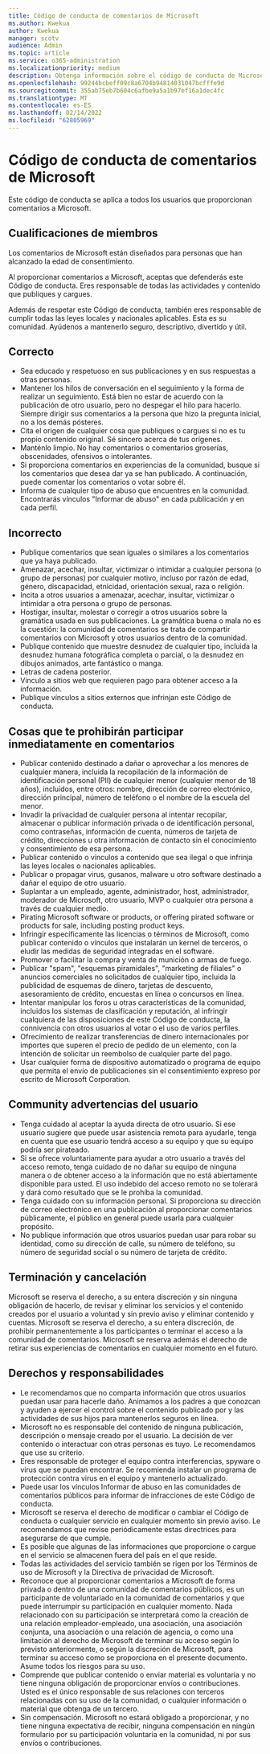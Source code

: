 ```yaml
---
title: Código de conducta de comentarios de Microsoft
ms.author: Kwekua
author: Kwekua
manager: scotv
audience: Admin
ms.topic: article
ms.service: o365-administration
ms.localizationpriority: medium
description: Obtenga información sobre el código de conducta de Microsoft para los comentarios que proporcione.
ms.openlocfilehash: 99244bcbeff09c8a6704b94814031047bcfffe9d
ms.sourcegitcommit: 355ab75eb7b604c6afbe9a5a1b97ef16a1dec4fc
ms.translationtype: MT
ms.contentlocale: es-ES
ms.lasthandoff: 02/14/2022
ms.locfileid: "62805969"
---
```

# <a name="microsoft-feedback-code-of-conduct"></a>Código de conducta de comentarios de Microsoft

Este código de conducta se aplica a todos los usuarios que proporcionan comentarios a Microsoft.

## <a name="member-qualifications"></a>Cualificaciones de miembros

Los comentarios de Microsoft están diseñados para personas que han alcanzado la edad de consentimiento.

Al proporcionar comentarios a Microsoft, aceptas que defenderás este Código de conducta. Eres responsable de todas las actividades y contenido que publiques y cargues.

Además de respetar este Código de conducta, también eres responsable de cumplir todas las leyes locales y nacionales aplicables. Esta es su comunidad. Ayúdenos a mantenerlo seguro, descriptivo, divertido y útil.

## <a name="do"></a>Correcto

- Sea educado y respetuoso en sus publicaciones y en sus respuestas a otras personas.
- Mantener los hilos de conversación en el seguimiento y la forma de realizar un seguimiento. Está bien no estar de acuerdo con la publicación de otro usuario, pero no despegar el hilo para hacerlo. Siempre dirigir sus comentarios a la persona que hizo la pregunta inicial, no a los demás pósteres.
- Cita el origen de cualquier cosa que publiques o cargues si no es tu propio contenido original. Sé sincero acerca de tus orígenes.
- Manténlo limpio. No hay comentarios o comentarios groserías, obscenidades, ofensivos o intolerantes.
- Si proporciona comentarios en experiencias de la comunidad, busque si los comentarios que desea dar ya se han publicado.  A continuación, puede comentar los comentarios o votar sobre él.
- Informa de cualquier tipo de abuso que encuentres en la comunidad. Encontrarás vínculos "Informar de abuso" en cada publicación y en cada perfil.

## <a name="dont"></a>Incorrecto

- Publique comentarios que sean iguales o similares a los comentarios que ya haya publicado.
- Amenazar, acechar, insultar, victimizar o intimidar a cualquier persona (o grupo de personas) por cualquier motivo, incluso por razón de edad, género, discapacidad, etnicidad, orientación sexual, raza o religión.
- Incita a otros usuarios a amenazar, acechar, insultar, victimizar o intimidar a otra persona o grupo de personas.
- Hostigar, insultar, molestar o corregir a otros usuarios sobre la gramática usada en sus publicaciones. La gramática buena o mala no es la cuestión: la comunidad de comentarios se trata de compartir comentarios con Microsoft y otros usuarios dentro de la comunidad.
- Publique contenido que muestre desnudez de cualquier tipo, incluida la desnudez humana fotográfica completa o parcial, o la desnudez en dibujos animados, arte fantástico o manga.
- Letras de cadena posterior.
- Vínculo a sitios web que requieren pago para obtener acceso a la información.
- Publique vínculos a sitios externos que infrinjan este Código de conducta.

## <a name="things-that-will-get-you-immediately-banned-from-participating-in-feedback"></a>Cosas que te prohibirán participar inmediatamente en comentarios

- Publicar contenido destinado a dañar o aprovechar a los menores de cualquier manera, incluida la recopilación de la información de identificación personal (PII) de cualquier menor (cualquier menor de 18 años), incluidos, entre otros: nombre, dirección de correo electrónico, dirección principal, número de teléfono o el nombre de la escuela del menor.
- Invadir la privacidad de cualquier persona al intentar recopilar, almacenar o publicar información privada o de identificación personal, como contraseñas, información de cuenta, números de tarjeta de crédito, direcciones u otra información de contacto sin el conocimiento y consentimiento de esa persona.
- Publicar contenido o vínculos a contenido que sea ilegal o que infrinja las leyes locales o nacionales aplicables.
- Publicar o propagar virus, gusanos, malware u otro software destinado a dañar el equipo de otro usuario.
- Suplantar a un empleado, agente, administrador, host, administrador, moderador de Microsoft, otro usuario, MVP o cualquier otra persona a través de cualquier medio.
- Pirating Microsoft software or products, or offering pirated software or products for sale, including posting product keys.
- Infringir específicamente las licencias o términos de Microsoft, como publicar contenido o vínculos que instalarán un kernel de terceros, o eludir las medidas de seguridad integradas en el software.
- Promover o facilitar la compra y venta de munición o armas de fuego.
- Publicar "spam", "esquemas piramidales", "marketing de filiales" o anuncios comerciales no solicitados de cualquier tipo, incluida la publicidad de esquemas de dinero, tarjetas de descuento, asesoramiento de crédito, encuestas en línea o concursos en línea.
- Intentar manipular los foros u otras características de la comunidad, incluidos los sistemas de clasificación y reputación, al infringir cualquiera de las disposiciones de este Código de conducta, la connivencia con otros usuarios al votar o el uso de varios perfiles.
- Ofrecimiento de realizar transferencias de dinero internacionales por importes que superen el precio de pedido de un elemento, con la intención de solicitar un reembolso de cualquier parte del pago.
- Usar cualquier forma de dispositivo automatizado o programa de equipo que permita el envío de publicaciones sin el consentimiento expreso por escrito de Microsoft Corporation.

## <a name="community-user-cautions"></a>Community advertencias del usuario

- Tenga cuidado al aceptar la ayuda directa de otro usuario. Si ese usuario sugiere que puede usar asistencia remota para ayudarle, tenga en cuenta que ese usuario tendrá acceso a su equipo y que su equipo podría ser pirateado.
- Si se ofrece voluntariamente para ayudar a otro usuario a través del acceso remoto, tenga cuidado de no dañar su equipo de ninguna manera o de obtener acceso a la información que no está abiertamente disponible para usted. El uso indebido del acceso remoto no se tolerará y dará como resultado que se le prohíba la comunidad.
- Tenga cuidado con su información personal. Si proporciona su dirección de correo electrónico en una publicación al proporcionar comentarios públicamente, el público en general puede usarla para cualquier propósito.
- No publique información que otros usuarios puedan usar para robar su identidad, como su dirección de calle, su número de teléfono, su número de seguridad social o su número de tarjeta de crédito.

## <a name="termination-and-cancellation"></a>Terminación y cancelación

Microsoft se reserva el derecho, a su entera discreción y sin ninguna obligación de hacerlo, de revisar y eliminar los servicios y el contenido creados por el usuario a voluntad y sin previo aviso y eliminar contenido y cuentas. Microsoft se reserva el derecho, a su entera discreción, de prohibir permanentemente a los participantes o terminar el acceso a la comunidad de comentarios.  Microsoft se reserva además el derecho de retirar sus experiencias de comentarios en cualquier momento en el futuro.

## <a name="rights-and-responsibilities"></a>Derechos y responsabilidades

- Le recomendamos que no comparta información que otros usuarios puedan usar para hacerle daño. Animamos a los padres a que conozcan y ayuden a ejercer el control sobre el contenido publicado por y las actividades de sus hijos para mantenerlos seguros en línea.
- Microsoft no es responsable del contenido de ninguna publicación, descripción o mensaje creado por el usuario. La decisión de ver contenido o interactuar con otras personas es tuyo. Le recomendamos que use su criterio.
- Eres responsable de proteger el equipo contra interferencias, spyware o virus que se puedan encontrar. Se recomienda instalar un programa de protección contra virus en el equipo y mantenerlo actualizado.
- Puede usar los vínculos Informar de abuso en las comunidades de comentarios públicos para informar de infracciones de este Código de conducta.
- Microsoft se reserva el derecho de modificar o cambiar el Código de conducta o cualquier servicio en cualquier momento sin previo aviso. Le recomendamos que revise periódicamente estas directrices para asegurarse de que cumple.
- Es posible que algunas de las informaciones que proporcione o cargue en el servicio se almacenen fuera del país en el que reside.
- Todas las actividades del servicio también se rigen por los Términos de uso de Microsoft y la Directiva de privacidad de Microsoft.
- Reconoce que al proporcionar comentarios a Microsoft de forma privada o dentro de una comunidad de comentarios públicos, es un participante de voluntariado en la comunidad de comentarios y que puede interrumpir su participación en cualquier momento. Nada relacionado con su participación se interpretará como la creación de una relación empleador-empleado, una asociación, una asociación conjunta, una asociación o una relación de agencia, o como una limitación al derecho de Microsoft de terminar su acceso según lo previsto anteriormente, o según la discreción de Microsoft, para terminar su acceso como se proporciona en el presente documento. Asume todos los riesgos para su uso.
- Comprende que publicar contenido o enviar material es voluntaria y no tiene ninguna obligación de proporcionar envíos o contribuciones. Usted es el único responsable de sus relaciones con terceros relacionadas con su uso de la comunidad, o cualquier información o material que obtenga de un tercero.
- Sin compensación. Microsoft no estará obligado a proporcionar, y no tiene ninguna expectativa de recibir, ninguna compensación en ningún formulario por su participación voluntaria en la comunidad, ni por sus envíos o contribuciones.
